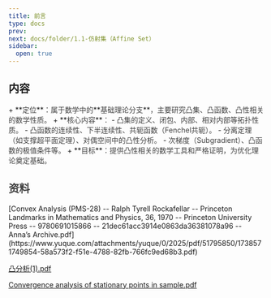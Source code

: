 ```yaml
---
title: 前言
type: docs
prev: 
next: docs/folder/1.1-仿射集（Affine Set）
sidebar:
  open: true
---
```


<h2 id="kpAUL">内容</h2>
+ **<font style="color:rgb(64, 64, 64);">定位</font>**<font style="color:rgb(64, 64, 64);">：属于数学中的</font>**<font style="color:rgb(64, 64, 64);">基础理论分支</font>**<font style="color:rgb(64, 64, 64);">，主要研究凸集、凸函数、凸性相关的数学性质。</font>
+ **<font style="color:rgb(64, 64, 64);">核心内容</font>**<font style="color:rgb(64, 64, 64);">：</font>
    - <font style="color:rgb(64, 64, 64);">凸集的定义、闭包、内部、相对内部等拓扑性质。</font>
    - <font style="color:rgb(64, 64, 64);">凸函数的连续性、下半连续性、共轭函数（Fenchel共轭）。</font>
    - <font style="color:rgb(64, 64, 64);">分离定理（如支撑超平面定理）、对偶空间中的凸性分析。</font>
    - <font style="color:rgb(64, 64, 64);">次梯度（Subgradient）、凸函数的极值条件等。</font>
+ **<font style="color:rgb(64, 64, 64);">目标</font>**<font style="color:rgb(64, 64, 64);">：提供凸性相关的数学工具和严格证明，为优化理论奠定基础。</font>

<h2 id="kwywh"><font style="color:rgb(64, 64, 64);">资料</font></h2>
[Convex Analysis (PMS-28) -- Ralph Tyrell Rockafellar -- Princeton Landmarks in Mathematics and Physics, 36, 1970 -- Princeton University Press -- 9780691015866 -- 21dec61acc3914e0863da36381078a96 -- Anna’s Archive.pdf](https://www.yuque.com/attachments/yuque/0/2025/pdf/51795850/1738571749854-58a573f2-f51e-4788-82fb-766fc9ed68b3.pdf)

[凸分析(1).pdf](https://www.yuque.com/attachments/yuque/0/2025/pdf/51795850/1738569736699-bbb0b478-56ba-41fe-bd16-657365066732.pdf)

[Convergence analysis of stationary points in sample.pdf](https://www.yuque.com/attachments/yuque/0/2025/pdf/51795850/1738569708837-94b34497-62e4-4d8c-9b45-e4f422122377.pdf)

